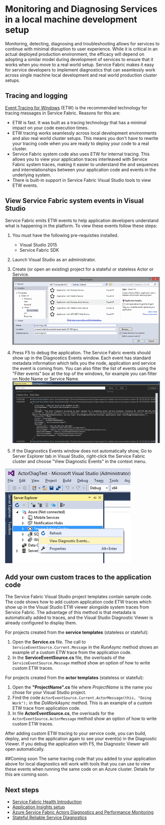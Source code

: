 <properties
   pageTitle="Microsoft Azure Service Fabric How to monitor and diagnose services locally"
   description="This article describes how you can monitor and diagnose your services written using Microsoft Azure Service Fabric on a local development machine."
   services="service-fabric"
   documentationCenter=".net"
   authors="kunaldsingh"
   manager="samgeo"
   editor=""/>

<tags
   ms.service="service-fabric"
   ms.devlang="dotnet"
   ms.topic="article"
   ms.tgt_pltfrm="NA"
   ms.workload="NA"
   ms.date="04/22/2015"
   ms.author="kunalds"/>


# Monitoring and Diagnosing Services in a local machine development setup
Monitoring, detecting, diagnosing and troubleshooting allows for services to continue with minimal disruption to user experience. While it is critical in an actual deployed production environment, the efficacy will depend on adopting a similar model during development of services to ensure that it works when you move to a real world setup. Service Fabric makes it easy for service developers to implement diagnostics that can seamlessly work across single machine local development and real world production cluster setups.

## Tracing and logging
[Event Tracing for Windows](https://msdn.microsoft.com/library/windows/desktop/bb968803.aspx) (ETW) is the recommended technology for tracing messages in Service Fabric. Reasons for this are:

* ETW is fast. It was built as a tracing technology that has a minimal impact on your code execution times.
* ETW tracing works seamlessly across local development environments and also real world cluster setups. This  means you don't have to rewrite your tracing code when you are ready to deploy your code to a real cluster.
* Service Fabric system code also uses ETW for internal tracing. This allows you to view your application traces interleaved with Service Fabric system traces, making it easier to understand the and sequences and interrelationships between your application code and events in the underlying system.
* There is built-in support in Service Fabric Visual Studio tools to view ETW events.


## View Service Fabric system events in Visual Studio

Service Fabric emits ETW events to help application developers understand what is happening in the platform. To view these events follow these steps:

1. You must have the following pre-requisties installed.
   * Visual Studio 2015
   * Service Fabric SDK
2. Launch Visual Studio as an administrator.
3. Create (or open an existing) project for a stateful or stateless Actor or Service.
![Create a Service Fabric Project](./media/service-fabric-diagnostics-how-to-monitor-and-diagnose-services-locally/CreateServiceFabricProject.png)

4. Press F5 to debug the application. The Service Fabric events should show up in the Diagnostics Events window. Each event has standard metadata information which tells you the node, application and service the event is coming from. You can also filter the list of events using the "Filter events" box at the top of the windows, for example you can filter on Node Name or Service Name.
![Visual Studio Diagnostics Events Viewer](./media/service-fabric-diagnostics-how-to-monitor-and-diagnose-services-locally/DiagEventsExamples2.png)

5. If the Diagnostics Events window does not automatically show, Go to Server Explorer tab in Visual Studio, right-click the Service Fabric cluster and choose "View Diagnostic Events" in the context menu.

![Open the Visual Studio Diagnostics Events Viewer](./media/service-fabric-diagnostics-how-to-monitor-and-diagnose-services-locally/ServerExViewDiagEvents.png)

## Add your own custom traces to the application code
The Service Fabric Visual Studio project templates contain sample code. The code shows how to add custom application code ETW traces which show up in the Visual Studio ETW viewer alongside system traces from Service Fabric. The advantage of this method is that metadata is automatically added to traces, and the Visual Studio Diagnostic Viewer is already configured to display them.

For projects created from the **service templates** (stateless or stateful):

1. Open the **Service.cs** file. The call to `ServiceEventSource.Current.Message` in the *RunAsync* method shows an example of a custom ETW trace from the application code.
2. In the **ServiceEventSource.cs** file, the overloads of the `ServiceEventSource.Message` method show an option of how to write custom ETW traces.

For projects created from the **actor templates** (stateless or stateful):

1. Open the **"ProjectName".cs** file where *ProjectName* is the name you chose for your Visual Studio project.  
2. Find the code `ActorEventSource.Current.ActorMessage(this, "Doing Work");` in the *DoWorkAsync* method.  This is an example of a custom ETW trace from application code.  
3. In file **ActorEventSource.cs**, the overloads for the `ActorEventSource.ActorMessage` method show an option of how to write custom ETW traces.

After adding custom ETW tracing to your service code, you can build, deploy, and run the application again to see your event(s) in the Diagnostic Viewer. If you debug the application with F5, the Diagnostic Viewer will  open automatically.

##Coming soon
The same tracing code that you added to your application above for local diagnostics will work with tools that you can use to view these events when running the same code on an Azure cluster. Details for this are coming soon.

## Next steps

* [Service Fabric Health Introduction](service-fabric-health-introduction.md)
* [Application Insights setup](service-fabric-diagnostics-application-insights-setup.md)
* [Azure Service Fabric Actors Diagnostics and Performance Monitoring](service-fabric-reliable-actors-diagnostics.md)
* [Stateful Reliable Service Diagnostics](service-fabric-reliable-services-diagnostics.md)
